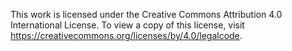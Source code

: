 This work is licensed under the Creative Commons Attribution 4.0 International License. 
To view a copy of this license, visit https://creativecommons.org/licenses/by/4.0/legalcode.
